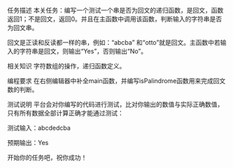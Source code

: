 任务描述
本关任务：编写一个测试一个串是否为回文的递归函数，是回文，函数返回1；不是回文，返回0。并且在主函数中调用该函数，判断输入的字符串是否为回文串。

回文是正读和反读都一样的串，例如：“abcba” 和“otto”就是回文。主函数中若输入的字符串是回文，则输出“Yes”，否则输出“No”。

相关知识
字符数组的操作，递归函数定义。

编程要求
在右侧编辑器中补全main函数，并编写isPalindrome函数用来完成回文数的判断。

测试说明
平台会对你编写的代码进行测试，比对你输出的数值与实际正确数值，只有所有数据全部计算正确才能通过测试：

测试输入：abcdedcba

预期输出：Yes

开始你的任务吧，祝你成功！